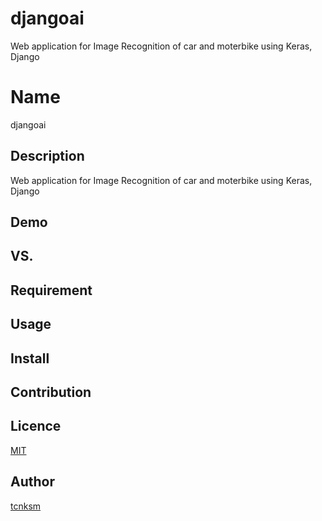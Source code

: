 # djangoai
Web application for Image Recognition of car and moterbike using Keras, Django

Name
====

djangoai

## Description

Web application for Image Recognition of car and moterbike using Keras, Django 

## Demo



## VS. 

## Requirement

## Usage

## Install

## Contribution

## Licence

[MIT](https://github.com/tcnksm/tool/blob/master/LICENCE)

## Author

[tcnksm](https://github.com/tcnksm)
